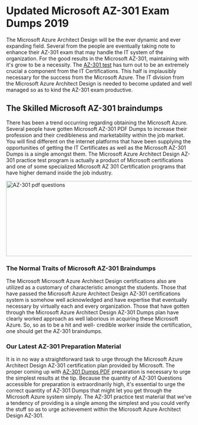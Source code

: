 <h1><strong>Updated Microsoft AZ-301 Exam Dumps 2019</strong></h1>
<p>The Microsoft Azure Architect Design will be the ever dynamic and ever expanding field. Several from the people are eventually taking note to enhance their AZ-301 exam that may handle the IT system of the organization. For the good results in the Microsoft AZ-301, maintaining with it's grow to be a necessity. The <a href="https://www.securedumps.com/AZ-301-cheat-sheet.html">AZ-301 test</a> has turn out to be an extremely crucial a component from the IT Certifications. This half is implausibly necessary for the success from the Microsoft Azure. The IT division from the Microsoft Azure Architect Design is needed to become updated and well managed so as to kind the AZ-301 exam productive.</p>
<h2><strong>The Skilled Microsoft AZ-301 braindumps</strong></h2>
<p>There has been a trend occurring regarding obtaining the Microsoft Azure. Several people have gotten Microsoft AZ-301 PDF Dumps to increase their profession and their credibleness and marketability within the job market. You will find different on the internet platforms that have been supplying the opportunities of getting the IT Certificates as well as the Microsoft AZ-301 Dumps is a single amongst them. The Microsoft Azure Architect Design AZ-301 practice test program is actually a product of Microsoft certifications and one of some specialized Microsoft AZ 301 Certification programs that have higher demand inside the job industry.</p>
<p><a href="https://www.securedumps.com/AZ-301-cheat-sheet.html"><img src="https://i.imgur.com/LkNlujf.jpg" alt="AZ-301 pdf questions" width="550" height="204" /></a></p>
<h3><strong>The Normal Traits of Microsoft AZ-301 Braindumps</strong></h3>
<p>The Microsoft Microsoft Azure Architect Design certifications also are utilized as a customary of characteristic amongst the students. Those that have passed the Microsoft Azure Architect Design AZ-301 certifications system is somehow well acknowledged and have expertise that eventually necessary by virtually each and every organization. Those that have gotten through the Microsoft Azure Architect Design AZ-301 Dumps plan have clearly worked approach as well laborious in acquiring these Microsoft Azure. So, so as to be a hit and well- credible worker inside the certification, one should get the AZ-301 braindumps.</p>
<h3><strong>Our Latest AZ-301 Preparation Material</strong></h3>
<p>It is in no way a straightforward task to urge through the Microsoft Azure Architect Design AZ-301 certification plan provided by Microsoft. The proper coming up with <a href="https://www.securedumps.com/AZ-301-cheat-sheet.html">AZ-301 Dumps PDF</a> preparation is necessary to urge the simplest results at the tip. Because the quantity of AZ-301 Questions accessible for preparation is extraordinarily high, it's essential to urge the correct quantity of AZ-301 Dumps that might let you get through the Microsoft Azure system simply. The AZ-301 practice test material that we've a tendency of providing is a single among the simplest and you could verify the stuff so as to urge achievement within the Microsoft Azure Architect Design AZ-301.</p>
